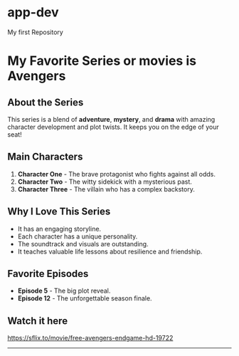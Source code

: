# app-dev
My first Repository

# My Favorite Series or movies is Avengers 

## About the Series
This series is a blend of **adventure**, **mystery**, and **drama** with amazing character development and plot twists. It keeps you on the edge of your seat!

## Main Characters
1. **Character One** - The brave protagonist who fights against all odds.
2. **Character Two** - The witty sidekick with a mysterious past.
3. **Character Three** - The villain who has a complex backstory.

## Why I Love This Series
- It has an engaging storyline.
- Each character has a unique personality.
- The soundtrack and visuals are outstanding.
- It teaches valuable life lessons about resilience and friendship.

## Favorite Episodes
- **Episode 5** - The big plot reveal.
- **Episode 12** - The unforgettable season finale.

## Watch it here
https://sflix.to/movie/free-avengers-endgame-hd-19722

---


